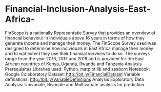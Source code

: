 # Financial-Inclusion-Analysis-East-Africa-
FinScope is a nationally Representatie Survey that provides an overview of financial behaviour in individuals above 16 years in terms of how they generate income and manage their money. The FinScope Survey used was designed to determine how individuals in East Africa manage their money and to wat extent they use their financial services to do so. The surveys range from the year 2016, 2017 and 2018 and is provided for the East African countries of Kenya, Uganda, Rwanda and Tanzania  Analysis Prerequisites Libraries used: Python, matplot lib and seaborn Notebook: Google Colaboratory Dataset: http://bit.ly/FinancialDataset Variable definations: http://bit.ly/VariableDefinitions  Analysis Exploratory Data Analysis: Univariate, Bivariate and Multivariate analysis for prediction
